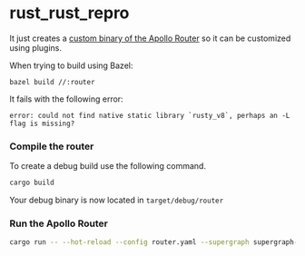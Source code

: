 # rust_rust_repro

It just creates a [custom binary of the Apollo Router](https://www.apollographql.com/docs/router/customizations/custom-binary#1-create-a-new-project) so it can be customized using plugins.

When trying to build using Bazel:

```
bazel build //:router
```

It fails with the following error:

```
error: could not find native static library `rusty_v8`, perhaps an -L flag is missing?
```

### Compile the router

To create a debug build use the following command.

```bash
cargo build
```

Your debug binary is now located in `target/debug/router`

### Run the Apollo Router

```bash
cargo run -- --hot-reload --config router.yaml --supergraph supergraph-schema.graphql
```
